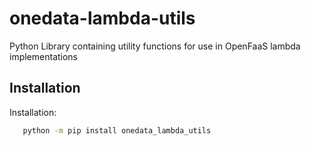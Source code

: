 onedata-lambda-utils
========================
Python Library containing utility functions for use in OpenFaaS lambda implementations

## Installation

Installation:
```bash
   python -m pip install onedata_lambda_utils
```

